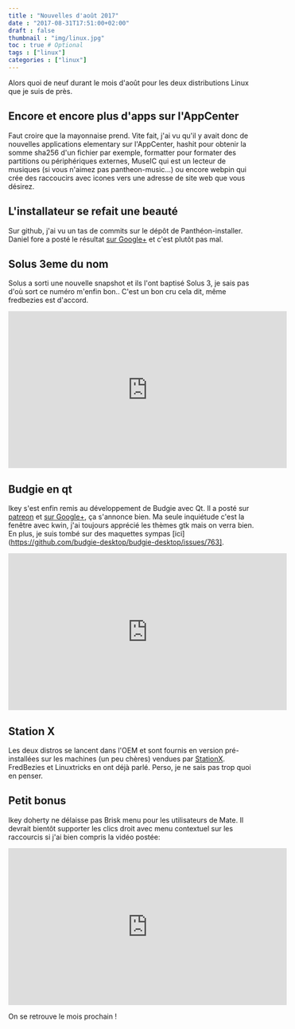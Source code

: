 ```yaml
---
title : "Nouvelles d'août 2017"
date : "2017-08-31T17:51:00+02:00"
draft : false
thumbnail : "img/linux.jpg"
toc : true # Optional
tags : ["linux"]
categories : ["linux"]
---
```


Alors quoi de neuf durant le mois d'août pour les deux distributions Linux que je suis de près.

## Encore et encore plus d'apps sur l'AppCenter

Faut croire que la mayonnaise prend. Vite fait, j'ai vu qu'il y avait donc de nouvelles applications elementary sur l'AppCenter, hashit pour obtenir la somme sha256 d'un fichier par exemple, formatter pour formater des partitions ou périphériques externes, MuseIC qui est un lecteur de musiques (si vous n'aimez pas pantheon-music...) ou encore webpin qui crée des raccoucirs avec icones vers une adresse de site web que vous désirez.

## L'installateur se refait une beauté

Sur github, j'ai vu un tas de commits sur le dépôt de Panthéon-installer. Daniel fore a posté le résultat [sur Google+](https://plus.google.com/b/109348840800096254191/+DanielFor%C3%A9/posts/eKF2gQhK5ui) et c'est plutôt pas mal.

## Solus 3eme du nom

Solus a sorti une nouvelle snapshot et ils l'ont baptisé Solus 3, je sais pas d'où sort ce numéro m'enfin bon.. C'est un bon cru cela dit, même fredbezies est d'accord.

<iframe width="560" height="315" src="https://www.youtube.com/embed/LSWvDOpQPfY" frameborder="0" allowfullscreen></iframe>

## Budgie en qt

Ikey s'est enfin remis au développement de Budgie avec Qt. Il a posté sur [patreon](https://www.patreon.com/posts/14105902) et [sur Google+](https://plus.google.com/b/109348840800096254191/+IkeyDoherty/posts/epFeP1jVrra), ça s'annonce bien. Ma seule inquiétude c'est la fenêtre avec kwin, j'ai toujours apprécié les thèmes gtk mais on verra bien. En plus, je suis tombé sur des maquettes sympas [ici](https://github.com/budgie-desktop/budgie-desktop/issues/763].

<iframe width="560" height="315" src="https://www.youtube.com/embed/Ot5SgCYRtS0" frameborder="0" allowfullscreen></iframe>

## Station X

Les deux distros se lancent dans l'OEM et sont fournis en version pré-installées sur les machines (un peu chères) vendues par [StationX](https://stationx.rocks/ ). FredBezies et Linuxtricks en ont déjà parlé. Perso, je ne sais pas trop quoi en penser.


## Petit bonus

Ikey doherty ne délaisse pas Brisk menu pour les utilisateurs de Mate. Il devrait bientôt supporter les clics droit avec menu contextuel sur les raccourcis si j'ai bien compris la vidéo postée:

<iframe width="560" height="315" src="https://www.youtube.com/embed/Cseji-7vV1o" frameborder="0" allowfullscreen></iframe>

On se retrouve le mois prochain !


